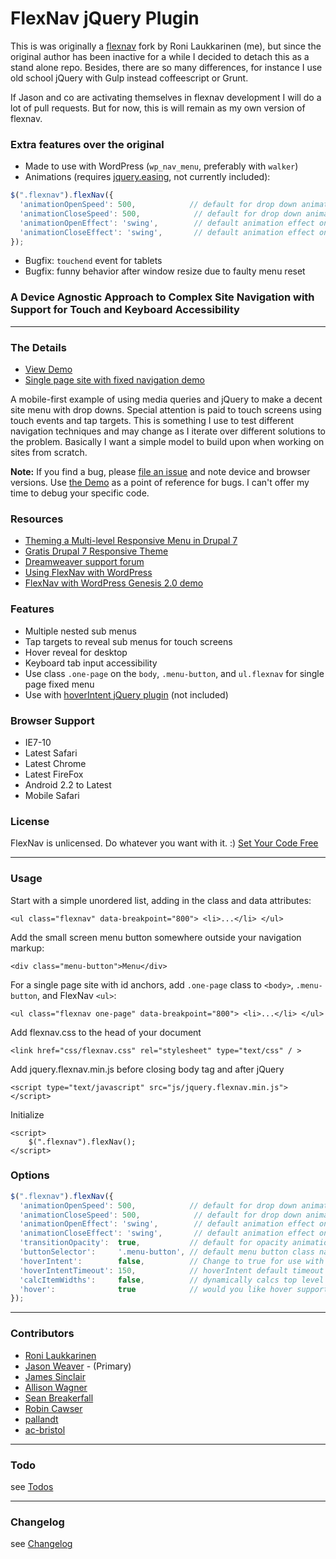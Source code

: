 # FlexNav jQuery Plugin

This is was originally a [flexnav](https://github.com/indyplanets/flexnav) fork by Roni Laukkarinen (me), but since the original author has been inactive for a while I decided to detach this as a stand alone repo. Besides, there are so many differences, for instance I use old school jQuery with Gulp instead coffeescript or Grunt.

If Jason and co are activating themselves in flexnav development I will do a lot of pull requests. But for now, this is will remain as my own version of flexnav.

### Extra features over the original

- Made to use with WordPress (`wp_nav_menu`, preferably with `walker`)
- Animations (requires [jquery.easing](https://github.com/gdsmith/jquery.easing), not currently included):

```js
$(".flexnav").flexNav({
  'animationOpenSpeed': 500,            // default for drop down animation speed on open
  'animationCloseSpeed': 500,            // default for drop down animation speed on close
  'animationOpenEffect': 'swing',        // default animation effect on open (requires jquery.easing!)
  'animationCloseEffect': 'swing',       // default animation effect on close (requires jquery.easing!)   
});
```

- Bugfix: `touchend` event for tablets
- Bugfix: funny behavior after window resize due to faulty menu reset

### A Device Agnostic Approach to Complex Site Navigation with Support for Touch and Keyboard Accessibility

* * *
### The Details

* [View Demo](http://jasonweaver.name/lab/flexiblenavigation/)
* [Single page site with fixed navigation demo](http://jasonweaver.name/lab/flexiblenavigation/single-page-pattern.html)

A mobile-first example of using media queries and jQuery to make a decent site menu with drop downs. Special attention is paid to touch screens using touch events and tap targets. This is something I use to test different navigation techniques and may change as I iterate over different solutions to the problem. Basically I want a simple model to build upon when working on sites from scratch.

**Note:** If you find a bug, please [file an issue](https://github.com/indyplanets/flexnav/issues) and note device and browser versions. Use [the Demo](http://jasonweaver.name/lab/flexiblenavigation/) as a point of reference for bugs. I can't offer my time to debug your specific code.

### Resources
* [Theming a Multi-level Responsive Menu in Drupal 7](http://highrockmedia.com/blog/theming-multi-level-responsive-menu-drupal-7)
* [Gratis Drupal 7 Responsive Theme](http://gratis.themehuis.com/)
* [Dreamweaver support forum](http://forums.adobe.com/message/5811244)
* [Using FlexNav with WordPress](http://wordpress.stackexchange.com/questions/101021/using-flexnav-with-wordpress)
* [FlexNav with WordPress Genesis 2.0 demo](http://bradpotter.com/themes/genesis20flex/)

### Features
* Multiple nested sub menus
* Tap targets to reveal sub menus for touch screens
* Hover reveal for desktop
* Keyboard tab input accessibility
* Use class `.one-page` on the `body`, `.menu-button`, and `ul.flexnav` for single page fixed menu
* Use with [hoverIntent jQuery plugin](http://cherne.net/brian/resources/jquery.hoverIntent.html) (not included)

### Browser Support
* IE7-10
* Latest Safari
* Latest Chrome
* Latest FireFox
* Android 2.2 to Latest
* Mobile Safari

### License
FlexNav is unlicensed. Do whatever you want with it. :) [Set Your Code Free](http://unlicense.org/)

* * *
### Usage

Start with a simple unordered list, adding in the class and data attributes:
```xhtml
<ul class="flexnav" data-breakpoint="800"> <li>...</li> </ul>
```
Add the small screen menu button somewhere outside your navigation markup:
```xhtml
<div class="menu-button">Menu</div>
```		
For a single page site with id anchors, add `.one-page` class to `<body>`, `.menu-button`, and FlexNav `<ul>`:
```xhtml
<ul class="flexnav one-page" data-breakpoint="800"> <li>...</li> </ul>	
```								
Add flexnav.css to the head of your document
```xhtml		
<link href="css/flexnav.css" rel="stylesheet" type="text/css" / >
```		
Add jquery.flexnav.min.js before closing body tag and after jQuery
```xhtml		
<script type="text/javascript" src="js/jquery.flexnav.min.js"></script>
```		
Initialize
```xhtml
<script>
	$(".flexnav").flexNav();
</script>
```

### Options
```js
$(".flexnav").flexNav({
  'animationOpenSpeed': 500,            // default for drop down animation speed on open
  'animationCloseSpeed': 500,            // default for drop down animation speed on close
  'animationOpenEffect': 'swing',        // default animation effect on open (requires jquery.easing!)
  'animationCloseEffect': 'swing',       // default animation effect on close (requires jquery.easing!)
  'transitionOpacity':  true,           // default for opacity animation
  'buttonSelector':     '.menu-button', // default menu button class name
  'hoverIntent':        false,          // Change to true for use with hoverIntent plugin
  'hoverIntentTimeout': 150,            // hoverIntent default timeout
  'calcItemWidths':     false,          // dynamically calcs top level nav item widths
  'hover':              true            // would you like hover support?  	  
});
```	

* * *
### Contributors
* [Roni Laukkarinen](http://rolle.io)
* [Jason Weaver](http://jasonweaver.name) - (Primary)
* [James Sinclair](https://github.com/jrsinclair)
* [Allison Wagner](https://github.com/alliwagner)
* [Sean Breakerfall](https://github.com/breakerfall)
* [Robin Cawser](https://github.com/robcaw)
* [pallandt](https://github.com/pallandt)
* [ac-bristol](https://github.com/ac-bristol)

* * *		
### Todo

see [Todos](https://github.com/indyplanets/flexnav/wiki/Todos)

* * *
### Changelog

see [Changelog](https://github.com/indyplanets/flexnav/wiki/Changelog)
